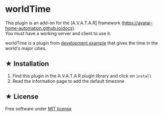 # worldTime

This plugin is an add-on for the [A.V.A.T.A.R] framework (https://avatar-home-automation.github.io/docs).  
You must have a working server and client to use it.

worldTime is a plugin from [development example](https://avatar-home-automation.github.io/docs/time/) that gives the time in the world's major cities.

 ## ★ Installation

 1. Find this plugin in the A.V.A.T.A.R plugin library and click on `install`
 2. Read the information page to add the default timezone

## ★ License
Free software under [MIT license](https://github.com/avatar-home-automation/A.V.A.T.A.R-plugin-worldTime/blob/master/LICENSE)
